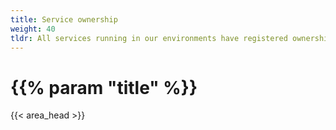 ```yaml
---
title: Service ownership
weight: 40
tldr: All services running in our environments have registered ownership
---
```

# {{% param "title" %}}
{{< area_head >}}
